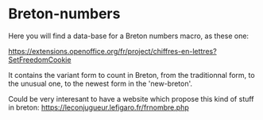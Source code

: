 # Breton-numbers
Here you will find a data-base for a Breton numbers macro, as these one: 

https://extensions.openoffice.org/fr/project/chiffres-en-lettres?SetFreedomCookie

It contains the variant form to count in Breton, from the traditionnal form, to the unusual one,
to the newest form in the 'new-breton'.

Could be very interesant to have a website which propose this kind of stuff in breton: https://leconjugueur.lefigaro.fr/frnombre.php
